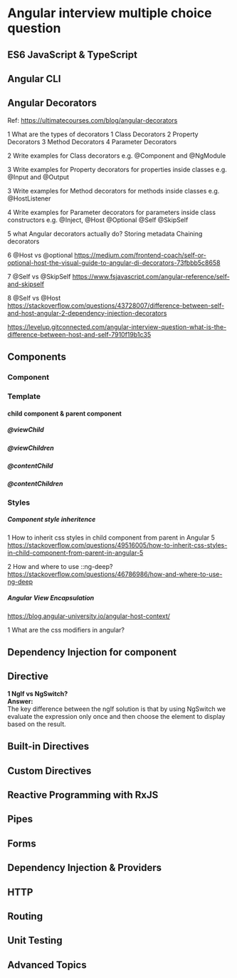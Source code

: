 # Angular interview multiple choice question

## ES6 JavaScript & TypeScript

## Angular CLI

## Angular Decorators
Ref:
    https://ultimatecourses.com/blog/angular-decorators


1   What are the types of decorators
    1 Class Decorators
    2 Property Decorators
    3 Method Decorators
    4 Parameter Decorators	

2   Write examples for Class decorators
     e.g. @Component and @NgModule

3   Write examples for Property decorators for properties inside classes
    e.g. @Input and @Output

3   Write examples for Method decorators for methods inside classes
    e.g. @HostListener

4   Write examples for Parameter decorators for parameters inside class     constructors 
    e.g. @Inject, @Host @Optional @Self @SkipSelf

5   what Angular decorators actually do?
    Storing metadata
    Chaining decorators


6   @Host vs @optional
https://medium.com/frontend-coach/self-or-optional-host-the-visual-guide-to-angular-di-decorators-73fbbb5c8658

7   @Self vs @SkipSelf
https://www.fsjavascript.com/angular-reference/self-and-skipself

8   @Self vs @Host
https://stackoverflow.com/questions/43728007/difference-between-self-and-host-angular-2-dependency-injection-decorators

https://levelup.gitconnected.com/angular-interview-question-what-is-the-difference-between-host-and-self-7910f19b1c35




## Components
### Component
### Template
#### child component & parent component
##### @viewChild
##### @viewChildren
##### @contentChild
##### @contentChildren

### Styles
##### Component style inheritence 
1   How to inherit css styles in child component from parent in Angular 5
https://stackoverflow.com/questions/49516005/how-to-inherit-css-styles-in-child-component-from-parent-in-angular-5

2   How and where to use ::ng-deep?
https://stackoverflow.com/questions/46786986/how-and-where-to-use-ng-deep

##### Angular View Encapsulation
https://blog.angular-university.io/angular-host-context/

1   What are the css modifiers in angular?




## Dependency Injection for component	

## Directive
**1 NgIf vs NgSwitch?**  
**Answer:**  
The key difference between the ngIf solution is that by using NgSwitch we evaluate the expression only once and then choose the element to display based on the result.

## Built-in Directives

## Custom Directives

## Reactive Programming with RxJS

## Pipes

## Forms

## Dependency Injection & Providers

## HTTP

## Routing

## Unit Testing

## Advanced Topics
